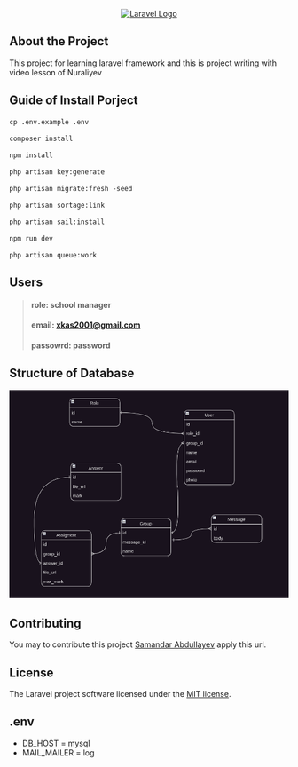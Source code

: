 <p align="center"><a href="https://laravel.com" target="_blank"><img src="https://raw.githubusercontent.com/laravel/art/master/logo-lockup/5%20SVG/2%20CMYK/1%20Full%20Color/laravel-logolockup-cmyk-red.svg" width="400" alt="Laravel Logo"></a></p>


## About the Project

This project for learning laravel framework and this is project writing with video lesson of Nuraliyev

## Guide of Install Porject


``` 
cp .env.example .env
```
``` 
composer install 
```
``` 
npm install 
```
``` 
php artisan key:generate
```
``` 
php artisan migrate:fresh -seed
```
``` 
php artisan sortage:link
```
``` 
php artisan sail:install
```
``` 
npm run dev
```
``` 
php artisan queue:work
```

## Users
> #### role: school manager
> #### email: xkas2001@gmail.com
> #### passowrd: password


## Structure of Database
![alt text](img.png)

## Contributing
You may to contribute this project [Samandar Abdullayev](https://github.com/xkas01/laravel_school) apply this url.

## License

The Laravel project software licensed under the [MIT license](https://opensource.org/licenses/MIT).

## .env
- DB_HOST = mysql
- MAIL_MAILER = log
